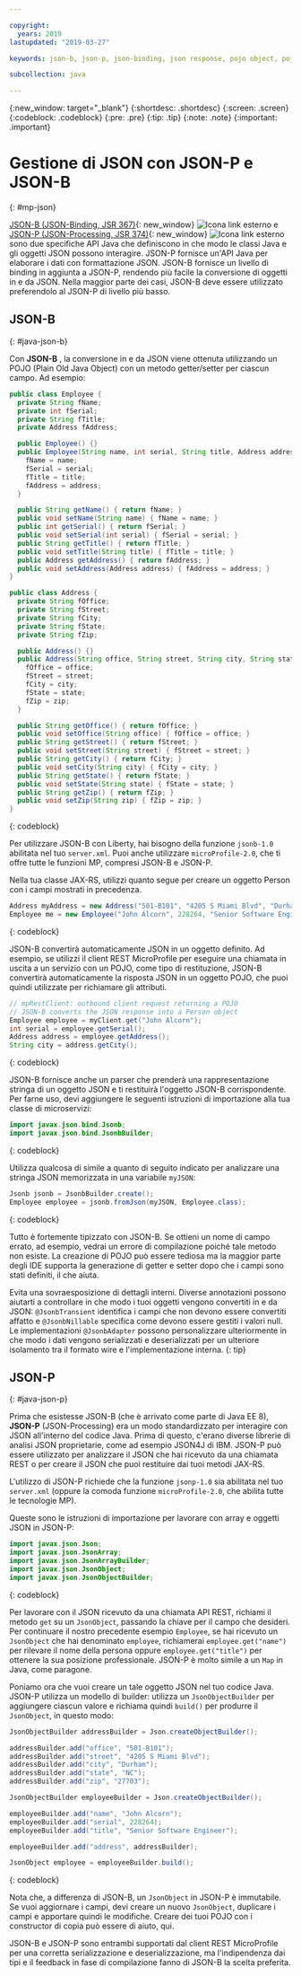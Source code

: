 ```yaml
---

copyright:
  years: 2019
lastupdated: "2019-03-27"

keywords: json-b, json-p, json-binding, json response, pojo object, pojo, jsonobject, jsonobjectbuilder, java api json

subcollection: java

---
```


{:new_window: target="_blank"}
{:shortdesc: .shortdesc}
{:screen: .screen}
{:codeblock: .codeblock}
{:pre: .pre}
{:tip: .tip}
{:note: .note}
{:important: .important}

# Gestione di JSON con JSON-P e JSON-B
{: #mp-json}

[JSON-B (JSON-Binding, JSR 367)](http://json-b.net/){: new_window} ![Icona link esterno](../icons/launch-glyph.svg "Icona link esterno") e [JSON-P (JSON-Processing, JSR 374)](https://javaee.github.io/jsonp/){: new_window} ![Icona link esterno](../icons/launch-glyph.svg "Icona link esterno") sono due specifiche API Java che definiscono in che modo le classi Java e gli oggetti JSON possono interagire. JSON-P fornisce un'API Java per elaborare i dati con formattazione JSON. JSON-B fornisce un livello di binding in aggiunta a JSON-P, rendendo più facile la conversione di oggetti in e da JSON. Nella maggior parte dei casi, JSON-B deve essere utilizzato preferendolo al JSON-P di livello più basso.

## JSON-B
{: #java-json-b}

Con **JSON-B** , la conversione in e da JSON viene ottenuta utilizzando un POJO (Plain Old Java Object) con un metodo getter/setter per ciascun campo. Ad esempio:

```java
public class Employee {
  private String fName;
  private int fSerial;
  private String fTitle;
  private Address fAddress;

  public Employee() {}
  public Employee(String name, int serial, String title, Address address) {
    fName = name;
    fSerial = serial;
    fTitle = title;
    fAddress = address;
  }

  public String getName() { return fName; }
  public void setName(String name) { fName = name; }
  public int getSerial() { return fSerial; }
  public void setSerial(int serial) { fSerial = serial; }
  public String getTitle() { return fTitle; }
  public void setTitle(String title) { fTitle = title; }
  public Address getAddress() { return fAddress; }
  public void setAddress(Address address) { fAddress = address; }
}

public class Address {
  private String fOffice;
  private String fStreet;
  private String fCity;
  private String fState;
  private String fZip;

  public Address() {}
  public Address(String office, String street, String city, String state, String zip) {
    fOffice = office;
    fStreet = street;
    fCity = city;
    fState = state;
    fZip = zip;
  }

  public String getOffice() { return fOffice; }
  public void setOffice(String office) { fOffice = office; }
  public String getStreet() { return fStreet; }
  public void setStreet(String street) { fStreet = street; }
  public String getCity() { return fCity; }
  public void setCity(String city) { fCity = city; }
  public String getState() { return fState; }
  public void setState(String state) { fState = state; }
  public String getZip() { return fZip; }
  public void setZip(String zip) { fZip = zip; }
}
```
{: codeblock}

Per utilizzare JSON-B con Liberty, hai bisogno della funzione `jsonb-1.0` abilitata nel tuo `server.xml`. Puoi anche utilizzare `microProfile-2.0`, che ti offre tutte le funzioni MP, compresi JSON-B e JSON-P.

Nella tua classe JAX-RS, utilizzi quanto segue per creare un oggetto Person con i campi mostrati in precedenza.

```java
Address myAddress = new Address("501-B101", "4205 S Miami Blvd", "Durham", "NC", "27703");
Employee me = new Employee("John Alcorn", 228264, "Senior Software Engineer", myAddress);
```
{: codeblock}

JSON-B convertirà automaticamente JSON in un oggetto definito. Ad esempio, se utilizzi il client REST MicroProfile per eseguire una chiamata in uscita a un servizio con un POJO, come tipo di restituzione, JSON-B convertirà automaticamente la risposta JSON in un oggetto POJO, che puoi quindi utilizzate per richiamare gli attributi.

```java
// mpRestClient: outbound client request returning a POJO
// JSON-B converts the JSON response into a Person object
Employee employee = myClient.get("John Alcorn");
int serial = employee.getSerial();
Address address = employee.getAddress();
String city = address.getCity();
```
{: codeblock}

JSON-B fornisce anche un parser che prenderà una rappresentazione stringa di un oggetto JSON e ti restituirà l'oggetto JSON-B corrispondente. Per farne uso, devi aggiungere le seguenti istruzioni di importazione alla tua classe di microservizi:

```java
import javax.json.bind.Jsonb;
import javax.json.bind.JsonbBuilder;
```
{: codeblock}

Utilizza qualcosa di simile a quanto di seguito indicato per analizzare una stringa JSON memorizzata in una variabile `myJSON`:

```java
Jsonb jsonb = JsonbBuilder.create();
Employee employee = jsonb.fromJson(myJSON, Employee.class);
```
{: codeblock}

Tutto è fortemente tipizzato con JSON-B. Se ottieni un nome di campo errato, ad esempio, vedrai un errore di compilazione poiché tale metodo non esiste. La creazione di POJO può essere tediosa ma la maggior parte degli IDE supporta la generazione di getter e setter dopo che i campi sono stati definiti, il che aiuta.

Evita una sovraesposizione di dettagli interni. Diverse annotazioni possono aiutarti a controllare in che modo i tuoi oggetti vengono convertiti in e da JSON: `@JsonbTransient` identifica i campi che non devono essere convertiti affatto e `@JsonbNillable` specifica come devono essere gestiti i valori null. Le implementazioni `@JsonbAdapter` possono personalizzare ulteriormente in che modo i dati vengono serializzati e deserializzati per un ulteriore isolamento tra il formato wire e l'implementazione interna.
{: tip}

## JSON-P
{: #java-json-p}

Prima che esistesse JSON-B (che è arrivato come parte di Java EE 8), **JSON-P** (JSON-Processing) era un modo standardizzato per interagire con JSON all'interno del codice Java. Prima di questo, c'erano diverse librerie di analisi JSON proprietarie, come ad esempio JSON4J di IBM. JSON-P può essere utilizzato per analizzare il JSON che hai ricevuto da una chiamata REST o per creare il JSON che puoi restituire dai tuoi metodi JAX-RS.

L'utilizzo di JSON-P richiede che la funzione `jsonp-1.0` sia abilitata nel tuo `server.xml` (oppure la comoda funzione `microProfile-2.0`, che abilita tutte le tecnologie MP).

Queste sono le istruzioni di importazione per lavorare con array e oggetti JSON in JSON-P:

```java
import javax.json.Json;
import javax.json.JsonArray;
import javax.json.JsonArrayBuilder;
import javax.json.JsonObject;
import javax.json.JsonObjectBuilder;
```
{: codeblock}

Per lavorare con il JSON ricevuto da una chiamata API REST, richiami il metodo `get` su un `JsonObject`, passando la chiave per il campo che desideri. Per continuare il nostro precedente esempio `Employee`, se hai ricevuto un `JsonObject` che hai denominato `employee`, richiamerai `employee.get("name")` per rilevare il nome della persona oppure `employee.get("title")` per ottenere la sua posizione professionale. JSON-P è molto simile a un `Map` in Java, come paragone.

Poniamo ora che vuoi creare un tale oggetto JSON nel tuo codice Java. JSON-P utilizza un modello di builder: utilizza un `JsonObjectBuilder` per aggiungere ciascun valore e richiama quindi `build()` per produrre il `JsonObject`, in questo modo:

```java
JsonObjectBuilder addressBuilder = Json.createObjectBuilder();

addressBuilder.add("office", "501-B101");
addressBuilder.add("street", "4205 S Miami Blvd");
addressBuilder.add("city", "Durham");
addressBuilder.add("state", "NC");
addressBuilder.add("zip", "27703");

JsonObjectBuilder employeeBuilder = Json.createObjectBuilder();

employeeBuilder.add("name", "John Alcorn");
employeeBuilder.add("serial", 228264);
employeeBuilder.add("title", "Senior Software Engineer");

employeeBuilder.add("address", addressBuilder);

JsonObject employee = employeeBuilder.build();
```
{: codeblock}

Nota che, a differenza di JSON-B, un `JsonObject` in JSON-P è immutabile. Se vuoi aggiornare i campi, devi creare un nuovo `JsonObject`, duplicare i campi e apportare quindi le modifiche. Creare dei tuoi POJO con i constructor di copia può essere di aiuto, qui.

JSON-B e JSON-P sono entrambi supportati dal client REST MicroProfile per una corretta serializzazione e deserializzazione, ma l'indipendenza dai tipi e il feedback in fase di compilazione fanno di JSON-B la scelta preferita.
